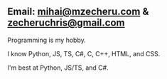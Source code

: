 Email: mihai@mzecheru.com & zecheruchris@gmail.com
----------------------------------------------
Programming is my hobby.

I know Python, JS, TS, C#, C, C++, HTML, and CSS.

I'm best at Python, JS/TS, and C#.
